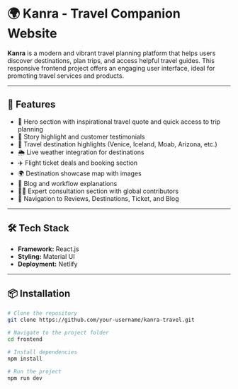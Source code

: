# 🌍 Kanra - Travel Companion Website

**Kanra** is a modern and vibrant travel planning platform that helps users discover destinations, plan trips, and access helpful travel guides. This responsive frontend project offers an engaging user interface, ideal for promoting travel services and products.

---

## 🚀 Features

- 🧭 Hero section with inspirational travel quote and quick access to trip planning
- 🎥 Story highlight and customer testimonials
- 🧳 Travel destination highlights (Venice, Iceland, Moab, Arizona, etc.)
- 🌦️ Live weather integration for destinations
- ✈️ Flight ticket deals and booking section
- 🌍 Destination showcase map with images
- 🧠 Blog and workflow explanations
- 👨‍💼 Expert consultation section with global contributors
- 🧭 Navigation to Reviews, Destinations, Ticket, and Blog


---

## 🛠️ Tech Stack

- **Framework:** React.js 
- **Styling:** Material UI
- **Deployment:** Netlify 

---

## 📦 Installation

```bash
# Clone the repository
git clone https://github.com/your-username/kanra-travel.git

# Navigate to the project folder
cd frontend

# Install dependencies
npm install

# Run the project
npm run dev
